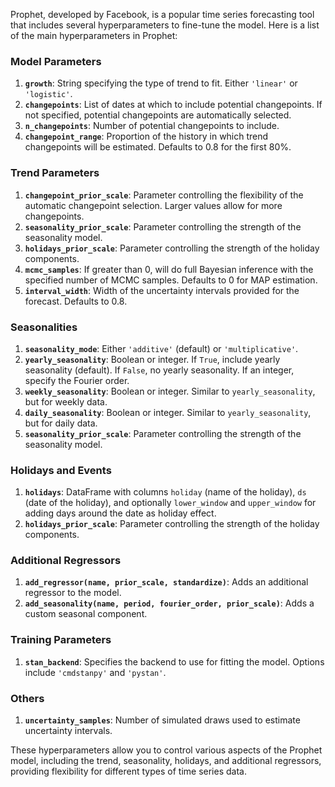 Prophet, developed by Facebook, is a popular time series forecasting tool that includes several hyperparameters to fine-tune the model. Here is a list of the main hyperparameters in Prophet:

### Model Parameters
1. **`growth`**: String specifying the type of trend to fit. Either `'linear'` or `'logistic'`.
2. **`changepoints`**: List of dates at which to include potential changepoints. If not specified, potential changepoints are automatically selected.
3. **`n_changepoints`**: Number of potential changepoints to include.
4. **`changepoint_range`**: Proportion of the history in which trend changepoints will be estimated. Defaults to 0.8 for the first 80%.

### Trend Parameters
1. **`changepoint_prior_scale`**: Parameter controlling the flexibility of the automatic changepoint selection. Larger values allow for more changepoints.
2. **`seasonality_prior_scale`**: Parameter controlling the strength of the seasonality model.
3. **`holidays_prior_scale`**: Parameter controlling the strength of the holiday components.
4. **`mcmc_samples`**: If greater than 0, will do full Bayesian inference with the specified number of MCMC samples. Defaults to 0 for MAP estimation.
5. **`interval_width`**: Width of the uncertainty intervals provided for the forecast. Defaults to 0.8.

### Seasonalities
1. **`seasonality_mode`**: Either `'additive'` (default) or `'multiplicative'`.
2. **`yearly_seasonality`**: Boolean or integer. If `True`, include yearly seasonality (default). If `False`, no yearly seasonality. If an integer, specify the Fourier order.
3. **`weekly_seasonality`**: Boolean or integer. Similar to `yearly_seasonality`, but for weekly data.
4. **`daily_seasonality`**: Boolean or integer. Similar to `yearly_seasonality`, but for daily data.
5. **`seasonality_prior_scale`**: Parameter controlling the strength of the seasonality model.

### Holidays and Events
1. **`holidays`**: DataFrame with columns `holiday` (name of the holiday), `ds` (date of the holiday), and optionally `lower_window` and `upper_window` for adding days around the date as holiday effect.
2. **`holidays_prior_scale`**: Parameter controlling the strength of the holiday components.

### Additional Regressors
1. **`add_regressor(name, prior_scale, standardize)`**: Adds an additional regressor to the model.
2. **`add_seasonality(name, period, fourier_order, prior_scale)`**: Adds a custom seasonal component.

### Training Parameters
1. **`stan_backend`**: Specifies the backend to use for fitting the model. Options include `'cmdstanpy'` and `'pystan'`.

### Others
1. **`uncertainty_samples`**: Number of simulated draws used to estimate uncertainty intervals.

These hyperparameters allow you to control various aspects of the Prophet model, including the trend, seasonality, holidays, and additional regressors, providing flexibility for different types of time series data.